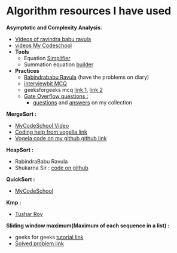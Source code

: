 <h1>Algorithm resources I have used</h1>


**Asymptotic and Complexity Analysis**:
- [Videos of ravindra babu ravula](https://www.youtube.com/watch?v=aGjL7YXI31Q&list=PLEbnTDJUr_IeHYw_sfBOJ6gk5pie0yP-0)
- [videos My Codeschool](http://mycodeschool.com/videos)
- **Tools**
    - Equation [Simplifier](https://www.symbolab.com/solver/simplify-calculator)
    - Summation equation [builder](http://www.wolframalpha.com/widget/widgetPopup.jsp?p=v&id=dfaf1b7d15e572ae5a1b2fa172ce8657&title=Math+Help+Boards%3A+Sum+Calculator&theme=blue)
- **Practices**
    - [Rabindrababu Ravula](https://www.youtube.com/watch?v=FEnwM-iDb2g&list=PLEbnTDJUr_IeHYw_sfBOJ6gk5pie0yP-0&index=2) (have the problems on diary)
    -  [interviewbit MCQ](https://www.interviewbit.com/courses/programming/topics/time-complexity/)
    - geeksforgeeks mcq [link 1](http://www.geeksforgeeks.org/analysis-algorithms-set-5-practice-problems/?fref=gc&dti=673800466026116), [link 2](http://www.geeksforgeeks.org/algorithms-gq/analysis-of-algorithms-gq/?fref=gc&dti=673800466026116)
    - [Gate Overflow questions : ](http://gateoverflow.in/tag/time-complexity)            
        - [questions](https://github.com/hasib824/Algorithm/blob/master/Gate%20Overflow%20algo%20complexity.docx) and [answers](https://github.com/hasib824/Algorithm/blob/master/Gate%20overflow%20algo%20complexity%20%20Answer.docx) on my collection


**MergeSort :**
-   [MyCodeSchool Video](https://www.youtube.com/watch?v=TzeBrDU-JaY)
-   [Coding help from vogella link](http://www.vogella.com/tutorials/JavaAlgorithmsMergesort/article.html)
-  	[Vogela code on my github github link](https://github.com/hasib824/Algorithm/blob/master/Java%20Implementation/MergeSortVogella.java)

**HeapSort :**
 - RabindraBabu Ravula
 - Shukarna Sir : [code on github](https://github.com/hasib824/Algorithm/blob/master/Java%20Implementation/HeapSort.java)


 **QuickSort :**
 - [MyCodeSchool](http://mycodeschool.com/videos)

**Kmp :**
- [Tushar Roy](https://www.youtube.com/watch?v=CpZh4eF8QBw&list=PLrmLmBdmIlpvxhscYQdvfFNWU_pdkG5de)

**Sliding window maximum(Maximum of each sequence in a list) :**
-   geeks for geeks [tutorial link](http://www.geeksforgeeks.org/sliding-window-maximum-maximum-of-all-subarrays-of-size-k/)
- 	[Solved problem link](https://github.com/hasib824/ProblemSolving/blob/master/LightOj/1087_ghajini.cpp)
